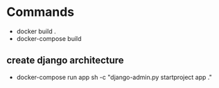 # Commands
* docker build .
* docker-compose build


## create django architecture
*  docker-compose run app sh -c "django-admin.py startproject app ." 